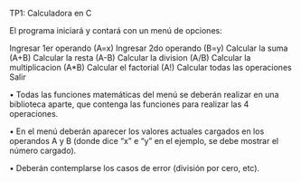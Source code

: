 TP1: Calculadora en C

El programa iniciará y contará con un menú de opciones:

Ingresar 1er operando (A=x)
Ingresar 2do operando (B=y)
Calcular la suma (A+B)
Calcular la resta (A-B)
Calcular la division (A/B)
Calcular la multiplicacion (A*B)
Calcular el factorial (A!)
Calcular todas las operaciones
Salir

• Todas las funciones matemáticas del menú se deberán realizar en una biblioteca aparte, que contenga las funciones para realizar las 4 operaciones.

• En el menú deberán aparecer los valores actuales cargados en los operandos A y B (donde dice “x” e “y” en el ejemplo, se debe mostrar el número cargado).

• Deberán contemplarse los casos de error (división por cero, etc).
